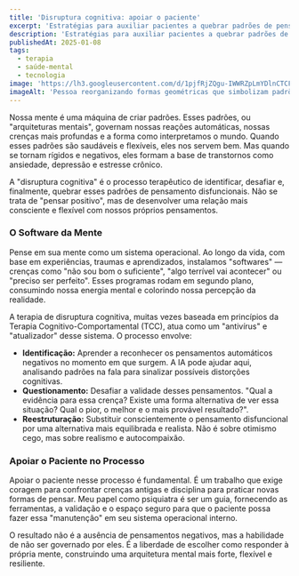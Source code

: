 ```yaml
---
title: 'Disruptura cognitiva: apoiar o paciente'
excerpt: 'Estratégias para auxiliar pacientes a quebrar padrões de pensamento negativos e construir uma nova arquitetura mental mais resiliente.'
description: 'Estratégias para auxiliar pacientes a quebrar padrões de pensamento negativos e construir uma nova arquitetura mental mais resiliente.'
publishedAt: 2025-01-08
tags:
  - terapia
  - saúde-mental
  - tecnologia
image: 'https://lh3.googleusercontent.com/d/1pjfRjZQgu-IWWRZpLmYDlnCTCFPkMWKK'
imageAlt: 'Pessoa reorganizando formas geométricas que simbolizam padrões mentais'
---
```


Nossa mente é uma máquina de criar padrões. Esses padrões, ou "arquiteturas mentais", governam nossas reações automáticas, nossas crenças mais profundas e a forma como interpretamos o mundo. Quando esses padrões são saudáveis e flexíveis, eles nos servem bem. Mas quando se tornam rígidos e negativos, eles formam a base de transtornos como ansiedade, depressão e estresse crônico.

A "disruptura cognitiva" é o processo terapêutico de identificar, desafiar e, finalmente, quebrar esses padrões de pensamento disfuncionais. Não se trata de "pensar positivo", mas de desenvolver uma relação mais consciente e flexível com nossos próprios pensamentos.

### O Software da Mente

Pense em sua mente como um sistema operacional. Ao longo da vida, com base em experiências, traumas e aprendizados, instalamos "softwares" — crenças como "não sou bom o suficiente", "algo terrível vai acontecer" ou "preciso ser perfeito". Esses programas rodam em segundo plano, consumindo nossa energia mental e colorindo nossa percepção da realidade.

A terapia de disruptura cognitiva, muitas vezes baseada em princípios da Terapia Cognitivo-Comportamental (TCC), atua como um "antivírus" e "atualizador" desse sistema. O processo envolve:

- **Identificação:** Aprender a reconhecer os pensamentos automáticos negativos no momento em que surgem. A IA pode ajudar aqui, analisando padrões na fala para sinalizar possíveis distorções cognitivas.
- **Questionamento:** Desafiar a validade desses pensamentos. "Qual a evidência para essa crença? Existe uma forma alternativa de ver essa situação? Qual o pior, o melhor e o mais provável resultado?".
- **Reestruturação:** Substituir conscientemente o pensamento disfuncional por uma alternativa mais equilibrada e realista. Não é sobre otimismo cego, mas sobre realismo e autocompaixão.

### Apoiar o Paciente no Processo

Apoiar o paciente nesse processo é fundamental. É um trabalho que exige coragem para confrontar crenças antigas e disciplina para praticar novas formas de pensar. Meu papel como psiquiatra é ser um guia, fornecendo as ferramentas, a validação e o espaço seguro para que o paciente possa fazer essa "manutenção" em seu sistema operacional interno.

O resultado não é a ausência de pensamentos negativos, mas a habilidade de não ser governado por eles. É a liberdade de escolher como responder à própria mente, construindo uma arquitetura mental mais forte, flexível e resiliente.
